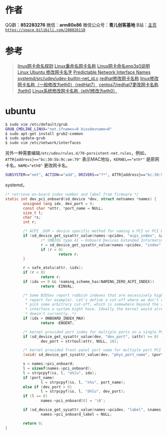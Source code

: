 ﻿# 作者
QQ群：**852283276**
微信：**arm80x86**
微信公众号：**青儿创客基地**
B站：[主页 `https://space.bilibili.com/208826118`](https://space.bilibili.com/208826118)

# 参考
> [linux网卡命名规则](https://blog.csdn.net/hzj_001/article/details/81587824)
> [Linux重命名网卡名称](https://www.cnblogs.com/feiquan/p/9228066.html)
> [Linux网卡命名enp3s0说明](https://blog.csdn.net/weixin_34123613/article/details/89390993)
> [Linux Ubuntu 修改网卡名字](https://blog.csdn.net/u011521019/article/details/70218642)
> [Predictable Network Interface Names](https://www.freedesktop.org/wiki/Software/systemd/PredictableNetworkInterfaceNames/)
> [systemd/src/udev/udev-builtin-net_id.c](https://github.com/systemd/systemd/blob/master/src/udev/udev-builtin-net_id.c#L20)
> [redhat修改网卡名称](https://www.cnblogs.com/mountain2011/p/9098741.html)
> [linux修改网卡名称（一般修改为eth0）（redHat7）](https://blog.csdn.net/baobingji/article/details/84557185)
> [centos7/redhat7更改网卡名称为eth0](https://blog.csdn.net/feinifi/article/details/77883461)
> [Linux系统修改网卡名称（eth1修改为eth0）](https://www.linuxidc.com/Linux/2018-08/153407.htm)

# ubuntu
```bash
$ sudo vim /etc/default/grub
GRUB_CMDLINE_LINUX="net.ifnames=0 biosdevname=0"
$ sudo apt-get install grub2-common
$ sudo update-grub
$ sudo vim /etc/network/interfaces
```
另外一种需要编辑`/etc/udev/rules.d/70-persistent-net.rules`，例如，`ATTR{address}=="bc:30:5b:9c:ae:79"` 表示MAC地址，`KERNEL=="eth*"` 是原网卡名，`NAME="eth0"` 更改网卡名。
```bash
SUBSYSTEM=="net", ACTION=="add", DRIVERS=="?*", ATTR{address}=="bc:30:5b:b1:cd:be", ATTR{dev_id}=="0x0", ATTR{type}=="1", KERNEL=="eth*", NAME="eth0"
```
systemd，
```c
/* retrieve on-board index number and label from firmware */
static int dev_pci_onboard(sd_device *dev, struct netnames *names) {
        unsigned long idx, dev_port = 0;
        const char *attr, *port_name = NULL;
        size_t l;
        char *s;
        int r;

        /* ACPI _DSM — device specific method for naming a PCI or PCI Express device */
        if (sd_device_get_sysattr_value(names->pcidev, "acpi_index", &attr) < 0) {
                /* SMBIOS type 41 — Onboard Devices Extended Information */
                r = sd_device_get_sysattr_value(names->pcidev, "index", &attr);
                if (r < 0)
                        return r;
        }

        r = safe_atolu(attr, &idx);
        if (r < 0)
                return r;
        if (idx == 0 && !naming_scheme_has(NAMING_ZERO_ACPI_INDEX))
                return -EINVAL;

        /* Some BIOSes report rubbish indexes that are excessively high (2^24-1 is an index VMware likes to
         * report for example). Let's define a cut-off where we don't consider the index reliable anymore. We
         * pick some arbitrary cut-off, which is somewhere beyond the realistic number of physical network
         * interface a system might have. Ideally the kernel would already filter his crap for us, but it
         * doesn't currently. */
        if (idx > ONBOARD_INDEX_MAX)
                return -ENOENT;

        /* kernel provided port index for multiple ports on a single PCI function */
        if (sd_device_get_sysattr_value(dev, "dev_port", &attr) >= 0)
                dev_port = strtoul(attr, NULL, 10);

        /* kernel provided front panel port name for multiple port PCI device */
        (void) sd_device_get_sysattr_value(dev, "phys_port_name", &port_name);

        s = names->pci_onboard;
        l = sizeof(names->pci_onboard);
        l = strpcpyf(&s, l, "o%lu", idx);
        if (port_name)
                l = strpcpyf(&s, l, "n%s", port_name);
        else if (dev_port > 0)
                l = strpcpyf(&s, l, "d%lu", dev_port);
        if (l == 0)
                names->pci_onboard[0] = '\0';

        if (sd_device_get_sysattr_value(names->pcidev, "label", &names->pci_onboard_label) < 0)
                names->pci_onboard_label = NULL;

        return 0;
}
```

